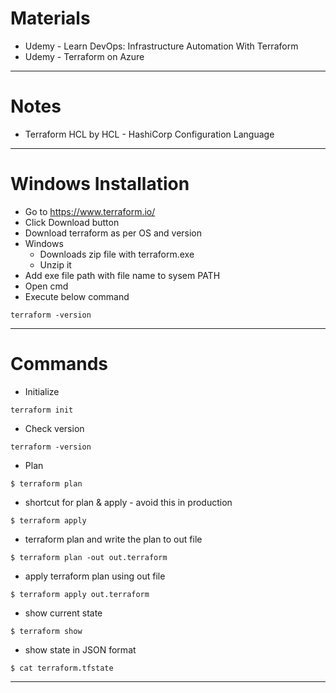 # Materials
* Udemy - Learn DevOps: Infrastructure Automation With Terraform
* Udemy - Terraform on Azure
------
# Notes
* Terraform HCL by HCL - HashiCorp Configuration Language
------
# Windows Installation
* Go to https://www.terraform.io/
* Click Download button
* Download terraform as per OS and version
* Windows
	* Downloads zip file with terraform.exe
	* Unzip it
* Add exe file path with file name to sysem PATH
* Open cmd
* Execute below command
```
terraform -version
```
------
# Commands
* Initialize
```
terraform init
```
* Check version
```
terraform -version
```
* Plan
```
$ terraform plan
```
* shortcut for plan & apply - avoid this in production
```
$ terraform apply
```
* terraform plan and write the plan to out file
```
$ terraform plan -out out.terraform
```
* apply terraform plan using out file
```
$ terraform apply out.terraform
```
* show current state
```
$ terraform show
```
* show state in JSON format
```
$ cat terraform.tfstate
```

------
